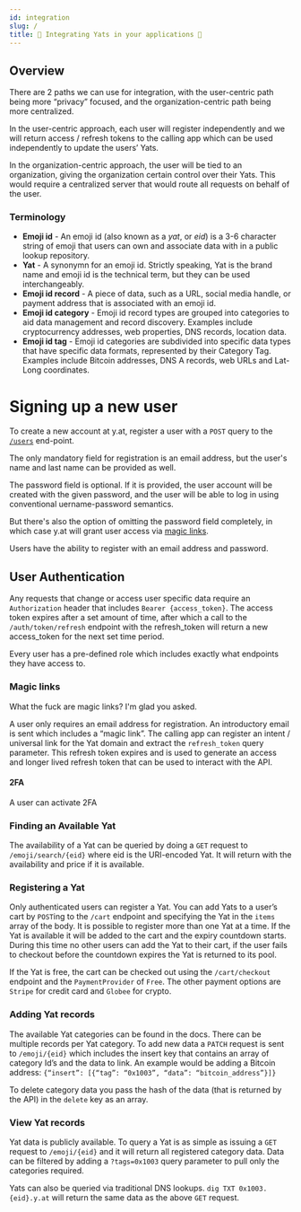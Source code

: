 ```yaml
---
id: integration
slug: /
title: 🖖 Integrating Yats in your applications 🖖
---
```

## Overview

There are 2 paths we can use for integration, with the user-centric path being more “privacy” focused, and the
organization-centric path being more centralized.

In the user-centric approach, each user will register independently and we will return access / refresh tokens to the
calling app which can be used independently to update the users’ Yats.

In the organization-centric approach, the user will be tied to an organization, giving the organization certain control
over their Yats. This would require a centralized server that would route all requests on behalf of the user.

### Terminology

* **Emoji id** - An emoji id (also known as a _yat_, or _eid_) is a 3-6 character string of emoji that users can own and
  associate data with in a public lookup repository.
* **Yat** - A synonymn for an emoji id. Strictly speaking, Yat is the brand name and emoji id is the technical term, but
  they can be used interchangeably.
* **Emoji id record** - A piece of data, such as a URL, social media handle, or payment address that is associated with
  an emoji id.
* **Emoji id category** - Emoji id record types are grouped into categories to aid data management and record discovery.
  Examples include  
  cryptocurrency addresses, web properties, DNS records, location data.
* **Emoji id tag** - Emoji id categories are subdivided into specific data types that have specific data formats,
  represented by their Category Tag. Examples include Bitcoin addresses, DNS A records, web URLs and Lat-Long
  coordinates.

# Signing up a new user

To create a new account at y.at, register a user with a `POST` query to the
[`/users`](API_URL#tag/Users/paths/~1users/post) end-point.

The only mandatory field for registration is an email address, but the user's name and last name can be provided as
well.

The password field is optional. If it is provided, the user account will be created with the given password, and the
user will be able to log in using conventional uername-password semantics.

But there's also the option of omitting the password field completely, in which case y.at will grant user access via
[magic links](#magic_links).


Users have the ability to register with an email address and password.

## User Authentication

Any requests that change or access user specific data require an `Authorization` header that includes `Bearer
{access_token}`. The access token expires after a set amount of time, after which a call to the `/auth/token/refresh`
endpoint with the refresh_token will return a new access_token for the next set time period.

Every user has a pre-defined role which includes exactly what endpoints they have access to.

### Magic links

What the fuck are magic links? I'm glad you asked.

A user only requires an email address for registration. An introductory email is sent which includes a “magic link”. The
calling app can register an intent / universal link for the Yat domain and extract the `refresh_token` query parameter.
This refresh token expires and is used to generate an access and longer lived refresh token that can be used to interact
with the API.

#### 2FA

A user can activate 2FA

### Finding an Available Yat

The availability of a Yat can be queried by doing a `GET` request to `/emoji/search/{eid}` where eid is the URI-encoded
Yat. It will return with the availability and price if it is available.

### Registering a Yat

Only authenticated users can register a Yat. You can add Yats to a user’s cart by `POST`ing to the `/cart` endpoint and
specifying the Yat in the `items` array of the body. It is possible to register more than one Yat at a time. If the Yat
is available it will be added to the cart and the expiry countdown starts. During this time no other users can add the
Yat to their cart, if the user fails to checkout before the countdown expires the Yat is returned to its pool.

If the Yat is free, the cart can be checked out using the `/cart/checkout` endpoint and the `PaymentProvider` of `Free`.
The other payment options are `Stripe` for credit card and `Globee` for crypto.

### Adding Yat records

The available Yat categories can be found in the docs. There can be multiple records per Yat category. To add new data a
`PATCH` request is sent to `/emoji/{eid}` which includes the insert key that contains an array of category Id’s and the
data to link. An example would be adding a Bitcoin address: `{“insert”: [{“tag”: “0x1003”, “data”: “bitcoin_address”}]}`

To delete category data you pass the hash of the data (that is returned by the API) in the `delete` key as an array.

### View Yat records

Yat data is publicly available. To query a Yat is as simple as issuing a `GET` request to `/emoji/{eid}` and it will
return all registered category data. Data can be filtered by adding a `?tags=0x1003` query parameter to pull only the
categories required.

Yats can also be queried via traditional DNS lookups. `dig TXT 0x1003.{eid}.y.at` will return the same data as the above
`GET` request.

